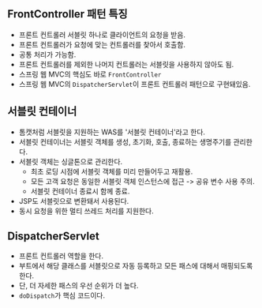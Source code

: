 ## FrontController 패턴 특징
- 프론트 컨트롤러 서블릿 하나로 클라이언트의 요청을 받음.
- 프론트 컨트롤러가 요청에 맞는 컨트롤러를 찾아서 호출함.
- 공통 처리가 가능함.
- 프론트 컨트롤러를 제외한 나머지 컨트롤러는 서블릿을 사용하지 않아도 됨.
- 스프링 웹 MVC의 핵심도 바로 `FrontController`
- 스프링 웹 MVC의 `DispatcherServlet`이 프론트 컨트롤러 패턴으로 구현돼있음.

## 서블릿 컨테이너
- 톰캣처럼 서블릿을 지원하는 WAS를 '서블릿 컨테이너'라고 한다.
- 서블릿 컨테이너는 서블릿 객체를 생성, 초기화, 호출, 종료하는 생명주기를 관리한다.
- 서블릿 객체는 싱글톤으로 관리한다.
  - 최초 로딩 시점에 서블릿 객체를 미리 만들어두고 재활용.
  - 모든 고객 요청은 동일한 서블릿 객체 인스턴스에 접근 -> 공유 변수 사용 주의.
  - 서블릿 컨테이너 종료시 함께 종료.
- JSP도 서블릿으로 변환돼서 사용된다.
- 동시 요청을 위한 멀티 쓰레드 처리를 지원한다.

## DispatcherServlet
- 프론트 컨트롤러 역할을 한다.
- 부트에서 해당 클래스를 서블릿으로 자동 등록하고 모든 패스에 대해서 매핑되도록 한다.
- 단, 더 자세한 패스의 우선 순위가 더 높다.
- `doDispatch`가 핵심 코드이다.
